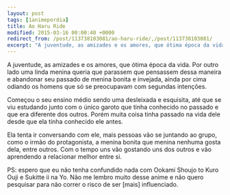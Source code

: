 ```yaml
---
layout: post
tags: [1animepordia]
title: Ao Haru Ride
modified: 2015-03-16 00:00:40 +0000
redirect_from: /post/113738103081/ao-haru-ride/,/post/113738103081/
excerpt: "A juventude, as amizades e os amores, que ótima época da vida. Por outro lado uma linda menina queria que parassem que pensassem dessa maneira e abandonar seu passado de menina bonita e invejada, ainda por cima odiando os homens que só se preocupavam com segundas intenções."
---
```


A juventude, as amizades e os amores, que ótima época da vida. Por outro
lado uma linda menina queria que parassem que pensassem dessa maneira e
abandonar seu passado de menina bonita e invejada, ainda por cima
odiando os homens que só se preocupavam com segundas intenções.

Começou o seu ensino médio sendo uma desleixada e esquisita, até que se
viu estudando junto com o único garoto que tinha conhecido no passado e
que era diferente dos outros. Porém muita coisa tinha passado na vida
dele desde que ela tinha conhecido ele antes.

Ela tenta ir conversando com ele, mais pessoas vão se juntando ao grupo,
como o irmão do protagonista, a menina bonita que menina nenhuma gosta
dela, entre outros. Com o tempo uns vão gostando uns dos outros e vão
aprendendo a relacionar melhor entre si.

PS: espero que eu não tenha confundido nada com Ookami Shoujo to Kuro
Ouji e Sukitte ii na Yo. Não me lembro muito desse anime e não quero
pesquisar para não correr o risco de ser \[mais\] influenciado.


